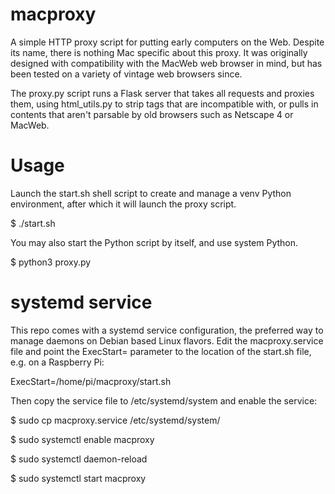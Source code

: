 macproxy
========

A simple HTTP proxy script for putting early computers on the Web. Despite its name, there is nothing Mac specific about this proxy. It was originally designed with compatibility with the MacWeb web browser in mind, but has been tested on a variety of vintage web browsers since.

The proxy.py script runs a Flask server that takes all requests and proxies them, using html_utils.py to strip tags that are incompatible with, or pulls in contents that aren't parsable by old browsers such as Netscape 4 or MacWeb.

Usage
=====
Launch the start.sh shell script to create and manage a venv Python environment, after which it will launch the proxy script.

$ ./start.sh

You may also start the Python script by itself, and use system Python.

$ python3 proxy.py

systemd service
===============
This repo comes with a systemd service configuration, the preferred way to manage daemons on Debian based Linux flavors.
Edit the macproxy.service file and point the ExecStart= parameter to the location of the start.sh file, e.g. on a Raspberry Pi:

ExecStart=/home/pi/macproxy/start.sh

Then copy the service file to /etc/systemd/system and enable the service:

$ sudo cp macproxy.service /etc/systemd/system/

$ sudo systemctl enable macproxy

$ sudo systemctl daemon-reload

$ sudo systemctl start macproxy
